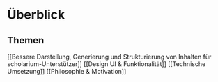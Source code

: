 # Überblick

## Themen

[[Bessere Darstellung, Generierung und Strukturierung von Inhalten für scholarium-Unterstützer]]
[[Design UI & Funktionalität]]
[[Technische Umsetzung]]
[[Philosophie & Motivation]]